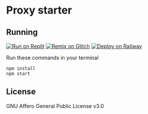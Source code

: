 # Proxy starter

## Running

[![Run on Replit](https://binbashbanana.github.io/deploy-buttons/buttons/remade/replit.svg)](https://replit.com/github/notAperson535/Proxy-Starter)
[![Remix on Glitch](https://binbashbanana.github.io/deploy-buttons/buttons/remade/glitch.svg)](https://glitch.com/edit/#!/import/github/notAperson535/Proxy-Starter)
[![Deploy on Railway](https://binbashbanana.github.io/deploy-buttons/buttons/remade/railway.svg)](https://railway.app/new/template?template=https://github.com/notAperson535/Proxy-Starter)

Run these commands in your terminal

```shell
npm install
npm start
```

## License

GNU Affero General Public License v3.0
